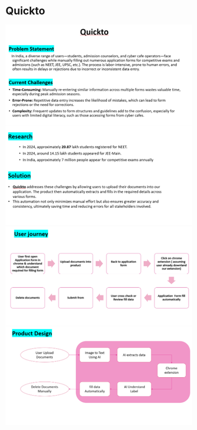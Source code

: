 # Quickto
![image](https://github.com/sahil-21-raghuwanshi/Quickto/blob/main/Screenshot%202025-03-11%20094654.png)
![image](https://github.com/sahil-21-raghuwanshi/Quickto/blob/main/Screenshot%202025-03-11%20094709.png)
![image](https://github.com/sahil-21-raghuwanshi/Quickto/blob/main/Screenshot%202025-03-11%20094722.png)
![image](https://github.com/sahil-21-raghuwanshi/Quickto/blob/main/Screenshot%202025-03-11%20094739.png)
